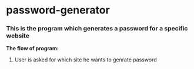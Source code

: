 # password-generator

### This is the program which generates a password for a specific website

**The flow of program:**

1. User is asked for which site he wants to genrate password
